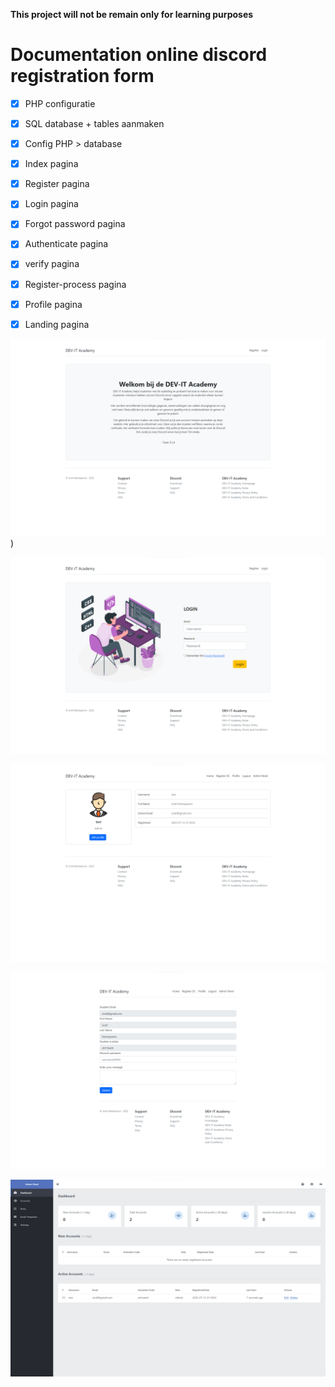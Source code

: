 **This project will not be remain only for learning purposes**

# Documentation online discord registration form

- [X] PHP configuratie
- [X] SQL database + tables aanmaken
- [X] Config PHP > database

- [X] Index pagina
- [X] Register pagina
- [X] Login pagina
- [X] Forgot password pagina
- [X] Authenticate pagina
- [X] verify pagina
- [X] Register-process pagina
- [X] Profile pagina
- [X] Landing pagina

![Home Page](img/Home%20Page.png))

![Login](img/Sign%20in.png)

![Portal](img/User%20Profile.png)

![register to Discord](img/Register%20to%20discord.png)

![Admin Panel](img/Admin%20Panel.png)
